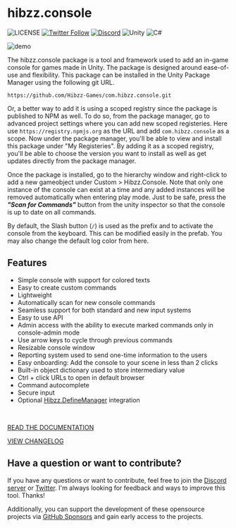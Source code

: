 # hibzz.console

![LICENSE](https://img.shields.io/badge/LICENSE-CC--BY--4.0-ee5b32?style=for-the-badge) [![Twitter Follow](https://img.shields.io/badge/follow-%40hibzzgames-1DA1f2?logo=twitter&style=for-the-badge)](https://twitter.com/hibzzgames) [![Discord](https://img.shields.io/discord/695898694083412048?color=788bd9&label=DIscord&style=for-the-badge)](https://discord.gg/tZdZFK7) ![Unity](https://img.shields.io/badge/unity-%23000000.svg?style=for-the-badge&logo=unity&logoColor=white) ![C#](https://img.shields.io/badge/c%23-%23239120.svg?style=for-the-badge&logo=c-sharp&logoColor=white)

![demo](https://i.imgur.com/66znH1Z.png)

The hibzz.console package is a tool and framework used to add an in-game console for games made in Unity. The package is designed around ease-of-use and flexibility. This package can be installed in the Unity Package Manager using the following git URL.

```
https://github.com/Hibzz-Games/com.hibzz.console.git
```

Or, a better way to add it is using a scoped registry since the package is published to NPM as well. To do so, from the package manager, go to advanced project settings where you can add new scoped registeries. Here use `https://registry.npmjs.org` as the URL and add `com.hibzz.console` as a scope. Now under the package manager, you'll be able to view and install this package under "My Registeries". By adding it as a scoped registry, you'll be able to choose the version you want to install as well as get updates directly from the package manager.

Once the package is installed, go to the hierarchy window and right-click to add a new gameobject under Custom > Hibzz.Console. Note that only one instance of the console can exist at a time and any added instances will be removed automatically when entering play mode. Just to be safe, press the ***"Scan for Commands"*** button from the unity inspector so that the console is up to date on all commands.

By default, the Slash button (`/`) is used as the prefix and to activate the console from the keyboard. This can be modified easily in the prefab. You may also change the default log color from here.

## Features

- Simple console with support for colored texts
- Easy to create custom commands
- Lightweight
- Automatically scan for new console commands
- Seamless support for both standard and new input systems
- Easy to use API
- Admin access with the ability to execute marked commands only in console-admin mode
- Use arrow keys to cycle through previous commands
- Resizable console window
- Reporting system used to send one-time information to the users
- Easy onboarding: Add the console to your scene in less than 2 clicks
- Built-in object dictionary used to store intermediary value
- Ctrl + click URLs to open in default browser
- Command autocomplete
- Secure input
- Optional [Hibzz.DefineManager](https://github.com/Hibzz-Games/Hibzz.DefineManager/) integration 

<br>

[READ THE DOCUMENTATION](https://github.com/Hibzz-Games/unity.console/wiki/Documentation)

[VIEW CHANGELOG](https://github.com/Hibzz-Games/unity.console/wiki/Changelogs)

## Have a question or want to contribute?
If you have any questions or want to contribute, feel free to join the [Discord server](https://discord.gg/tZdZFK7) or [Twitter](https://twitter.com/hibzzgames). I'm always looking for feedback and ways to improve this tool. Thanks!

Additionally, you can support the development of these opensource projects via [GitHub Sponsors](https://github.com/sponsors/sliptrixx) and gain early access to the projects.


